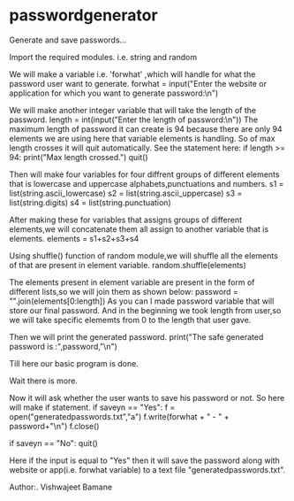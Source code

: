 # passwordgenerator
Generate and save passwords...

Import the required modules.
 i.e. string and random
 
We will make a variable i.e. 'forwhat' ,which will handle for what the password user want to generate.
 forwhat = input("Enter the website or application for which you want to generate password:\n")

We will make another integer variable that will take the length of the password.
 length = int(input("Enter the length of password:\n"))
The maximum length of password it can create is 94 because there are only 94 elements we are using here that variable elements is handling.
So of max length crosses it will quit automatically.
See the statement here:
  if length >= 94:
	print("Max length crossed.") 
	quit()

Then will make four variables for four diffrent groups of different elements that is lowercase and uppercase alphabets,punctuations and numbers.
 s1 = list(string.ascii_lowercase)
 s2 = list(string.ascii_uppercase)
 s3 = list(string.digits)
 s4 = list(string.punctuation)
 
After making these for variables that assigns groups of different elements,we will concatenate them all assign to another variable that is elements.
 elements = s1+s2+s3+s4
 
Using shuffle() function of random module,we will shuffle all the elements of that are present in element variable.
 random.shuffle(elements)

The elements present in element variable are present in the form of different lists,so we will join them as shown below:
 password = "".join(elements[0:length])
 As you can I made password variable that will store our final password.
 And in the beginning we took length from user,so we will take specific elememts from 0 to the length that user gave.

Then we will print the generated password.
 print("The safe generated password is :",password,"\n")
 
Till here our basic program is done.

Wait there is more.

Now it will ask whether the user wants to save his password or not.
So here will make if statement.
if saveyn == "Yes":
	f = open("generatedpasswords.txt","a")
	f.write(forwhat + " - " + password+"\n")
	f.close()
	
if saveyn == "No":
	quit()

Here if the input is equal to "Yes" then it will save the password along with website or app(i.e. forwhat variable) to a text file "generatedpasswords.txt".





Author:. Vishwajeet Bamane


